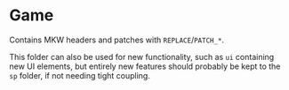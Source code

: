 # Game

Contains MKW headers and patches with `REPLACE`/`PATCH_*`.

This folder can also be used for new functionality, such as `ui` containing new UI elements, but
entirely new features should probably be kept to the `sp` folder, if not needing tight coupling.

